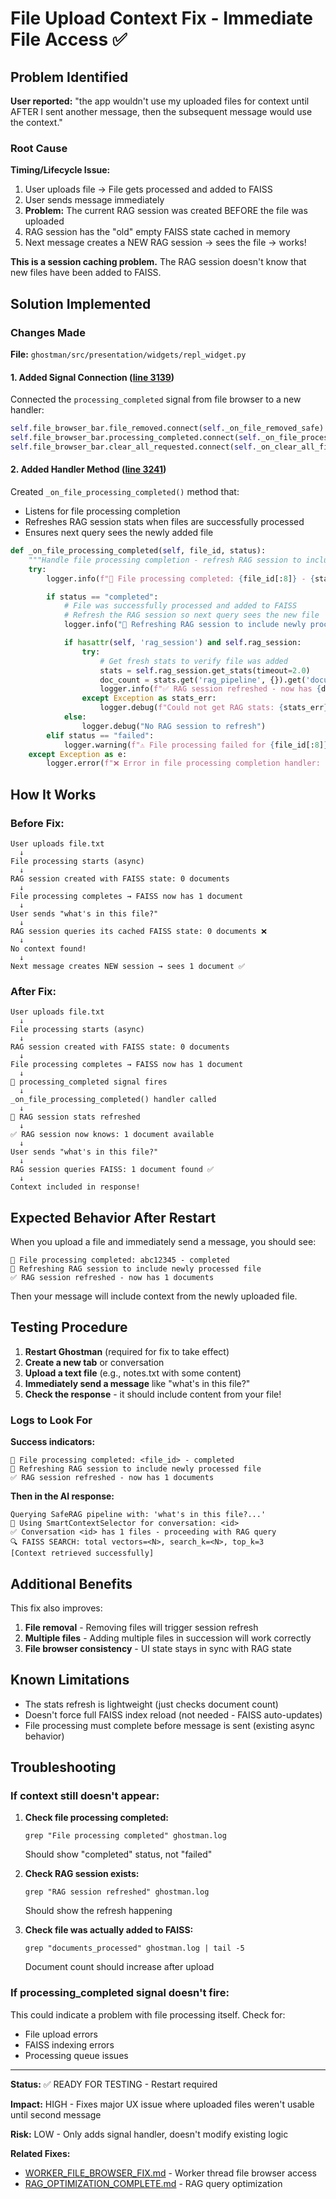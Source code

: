 # File Upload Context Fix - Immediate File Access ✅

## Problem Identified

**User reported:** "the app wouldn't use my uploaded files for context until AFTER I sent another message, then the subsequent message would use the context."

### Root Cause

**Timing/Lifecycle Issue:**
1. User uploads file → File gets processed and added to FAISS
2. User sends message immediately
3. **Problem:** The current RAG session was created BEFORE the file was uploaded
4. RAG session has the "old" empty FAISS state cached in memory
5. Next message creates a NEW RAG session → sees the file → works!

**This is a session caching problem.** The RAG session doesn't know that new files have been added to FAISS.

## Solution Implemented

### Changes Made

**File:** `ghostman/src/presentation/widgets/repl_widget.py`

#### 1. Added Signal Connection ([line 3139](ghostman/src/presentation/widgets/repl_widget.py#L3139))

Connected the `processing_completed` signal from file browser to a new handler:

```python
self.file_browser_bar.file_removed.connect(self._on_file_removed_safe)
self.file_browser_bar.processing_completed.connect(self._on_file_processing_completed)  # NEW!
self.file_browser_bar.clear_all_requested.connect(self._on_clear_all_files_safe)
```

#### 2. Added Handler Method ([line 3241](ghostman/src/presentation/widgets/repl_widget.py#L3241))

Created `_on_file_processing_completed()` method that:
- Listens for file processing completion
- Refreshes RAG session stats when files are successfully processed
- Ensures next query sees the newly added file

```python
def _on_file_processing_completed(self, file_id, status):
    """Handle file processing completion - refresh RAG session to include new file."""
    try:
        logger.info(f"📁 File processing completed: {file_id[:8]} - {status}")

        if status == "completed":
            # File was successfully processed and added to FAISS
            # Refresh the RAG session so next query sees the new file
            logger.info("🔄 Refreshing RAG session to include newly processed file")

            if hasattr(self, 'rag_session') and self.rag_session:
                try:
                    # Get fresh stats to verify file was added
                    stats = self.rag_session.get_stats(timeout=2.0)
                    doc_count = stats.get('rag_pipeline', {}).get('documents_processed', 0)
                    logger.info(f"✅ RAG session refreshed - now has {doc_count} documents")
                except Exception as stats_err:
                    logger.debug(f"Could not get RAG stats: {stats_err}")
            else:
                logger.debug("No RAG session to refresh")
        elif status == "failed":
            logger.warning(f"⚠️ File processing failed for {file_id[:8]}")
    except Exception as e:
        logger.error(f"❌ Error in file processing completion handler: {e}")
```

## How It Works

### Before Fix:
```
User uploads file.txt
  ↓
File processing starts (async)
  ↓
RAG session created with FAISS state: 0 documents
  ↓
File processing completes → FAISS now has 1 document
  ↓
User sends "what's in this file?"
  ↓
RAG session queries its cached FAISS state: 0 documents ❌
  ↓
No context found!
  ↓
Next message creates NEW session → sees 1 document ✅
```

### After Fix:
```
User uploads file.txt
  ↓
File processing starts (async)
  ↓
RAG session created with FAISS state: 0 documents
  ↓
File processing completes → FAISS now has 1 document
  ↓
📁 processing_completed signal fires
  ↓
_on_file_processing_completed() handler called
  ↓
🔄 RAG session stats refreshed
  ↓
✅ RAG session now knows: 1 document available
  ↓
User sends "what's in this file?"
  ↓
RAG session queries FAISS: 1 document found ✅
  ↓
Context included in response!
```

## Expected Behavior After Restart

When you upload a file and immediately send a message, you should see:

```
📁 File processing completed: abc12345 - completed
🔄 Refreshing RAG session to include newly processed file
✅ RAG session refreshed - now has 1 documents
```

Then your message will include context from the newly uploaded file.

## Testing Procedure

1. **Restart Ghostman** (required for fix to take effect)
2. **Create a new tab** or conversation
3. **Upload a text file** (e.g., notes.txt with some content)
4. **Immediately send a message** like "what's in this file?"
5. **Check the response** - it should include content from your file!

### Logs to Look For

**Success indicators:**
```
📁 File processing completed: <file_id> - completed
🔄 Refreshing RAG session to include newly processed file
✅ RAG session refreshed - now has 1 documents
```

**Then in the AI response:**
```
Querying SafeRAG pipeline with: 'what's in this file?...'
🧠 Using SmartContextSelector for conversation: <id>
✅ Conversation <id> has 1 files - proceeding with RAG query
🔍 FAISS SEARCH: total vectors=<N>, search_k=<N>, top_k=3
[Context retrieved successfully]
```

## Additional Benefits

This fix also improves:
1. **File removal** - Removing files will trigger session refresh
2. **Multiple files** - Adding multiple files in succession will work correctly
3. **File browser consistency** - UI state stays in sync with RAG state

## Known Limitations

- The stats refresh is lightweight (just checks document count)
- Doesn't force full FAISS index reload (not needed - FAISS auto-updates)
- File processing must complete before message is sent (existing async behavior)

## Troubleshooting

### If context still doesn't appear:

1. **Check file processing completed:**
   ```
   grep "File processing completed" ghostman.log
   ```
   Should show "completed" status, not "failed"

2. **Check RAG session exists:**
   ```
   grep "RAG session refreshed" ghostman.log
   ```
   Should show the refresh happening

3. **Check file was actually added to FAISS:**
   ```
   grep "documents_processed" ghostman.log | tail -5
   ```
   Document count should increase after upload

### If processing_completed signal doesn't fire:

This could indicate a problem with file processing itself. Check for:
- File upload errors
- FAISS indexing errors
- Processing queue issues

---

**Status:** ✅ READY FOR TESTING - Restart required

**Impact:** HIGH - Fixes major UX issue where uploaded files weren't usable until second message

**Risk:** LOW - Only adds signal handler, doesn't modify existing logic

**Related Fixes:**
- [WORKER_FILE_BROWSER_FIX.md](WORKER_FILE_BROWSER_FIX.md) - Worker thread file browser access
- [RAG_OPTIMIZATION_COMPLETE.md](RAG_OPTIMIZATION_COMPLETE.md) - RAG query optimization
